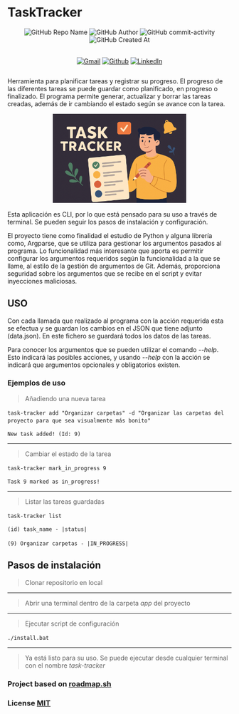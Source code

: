 # TaskTracker


<div align="center">
    <img alt="GitHub Repo Name" src="https://img.shields.io/badge/Task_Tracker-yellow">
    <img alt="GitHub Author" src="https://img.shields.io/badge/Author-Daniel_Rocamora_Bru-b3bd1d?style=flat&color=b3bd1d">
    <img alt="GitHub commit-activity" src="https://img.shields.io/github/commit-activity/t/DaniRB99/taskTracker?color=red">
    <img alt="GitHub Created At" src="https://img.shields.io/github/created-at/DaniRB99/taskTracker?color=569414">
    <!--<img alt="GitHub Last Commit" src="https://img.shields.io/github/last-commit/yashksaini-coder/Task-Tracker">
    <img alt="GitHub Repo Size" src="https://img.shields.io/github/repo-size/yashksaini-coder/Task-Tracker">
    <img alt="GitHub License" src="https://img.shields.io/github/license/yashksaini-coder/Task-Tracker">
    <img alt="GitHub Open Issues" src="https://img.shields.io/github/issues/yashksaini-coder/Task-Tracker">
    <img alt="GitHub Closed Issues" src="https://img.shields.io/github/issues-closed/yashksaini-coder/Task-Tracker">
    <img alt="GitHub Open PR" src="https://img.shields.io/github/issues-pr/yashksaini-coder/Task-Tracker">
    <img alt="GitHub Closed PR" src="https://img.shields.io/github/issues-pr-closed/yashksaini-coder/Task-Tracker">
    <img alt="GitHub Forks" src="https://img.shields.io/github/forks/yashksaini-coder/Task-Tracker">
    <img alt="GitHub Stars" src="https://img.shields.io/github/stars/yashksaini-coder/Task-Tracker">
    <img alt="GitHub Watchers" src="https://img.shields.io/github/watchers/yashksaini-coder/Task-Tracker">
    <img alt="GitHub language count" src="https://img.shields.io/github/languages/count/yashksaini-coder/Task-Tracker">-->
</div>
<br>

<div align='center' style=" display: grid;">

  [![Gmail](https://img.shields.io/badge/Gmail-D14836?style=for-the-badge&logo=gmail&logoColor=white)](mailto:dani.rocamora.99@gmail.com)
  [![Github](https://img.shields.io/badge/GitHub-100000?style=for-the-badge&logo=github&logoColor=white)](https://github.com/DaniRB99)
  [![LinkedIn](https://img.shields.io/badge/LinkedIn-0077B5?style=for-the-badge&logo=linkedin&logoColor=white)](https://www.linkedin.com/in/drocamorabru/)
<!--[![Instagram](https://img.shields.io/badge/Instagram-%23FF006E.svg?style=for-the-badge&logo=Instagram&logoColor=white)](https://www.instagram.com/yashksaini.codes/)-->
  <!--[![X](https://img.shields.io/badge/X-%23000000.svg?style=for-the-badge&logo=X&logoColor=white)](https://twitter.com/EasycodesDev) -->
</div>

Herramienta para planificar tareas y registrar su progreso. El progreso de las diferentes tareas se puede guardar como planificado, en progreso o finalizado. El programa permite generar, actualizar y borrar las tareas creadas, además de ir cambiando el estado según se avance con la tarea.

<div align="center">
    <img src="images/tasktrack_img.png" alt="Task Tracker CLI" width="300"/>
</div>

Esta aplicación es CLI, por lo que está pensado para su uso a través de terminal. Se pueden seguir los pasos de instalación y configuración.

El proyecto tiene como finalidad el estudio de Python y alguna librería como, Argparse, que se utiliza para gestionar los argumentos pasados al programa. Lo funcionalidad más interesante que aporta es permitir configurar los argumentos requeridos según la funcionalidad a la que se llame, al estilo de la gestión de argumentos de Git.  Además, proporciona seguridad sobre los argumentos que se recibe en el script y evitar inyecciones maliciosas.

## USO
Con cada llamada que realizado al programa con la acción requerida esta se efectua y se guardan los cambios en el JSON que tiene adjunto (data.json). En este fichero se guardará todos los datos de las tareas.

Para conocer los argumentos que se pueden utilizar el comando *--help*. Esto indicará las posibles acciones, y usando *--help* con la acción se indicará que argumentos opcionales y obligatorios existen.

### Ejemplos de uso

> Añadiendo una nueva tarea 

`task-tracker add "Organizar carpetas" -d "Organizar las carpetas del proyecto para que sea visualmente más bonito"`

    New task added! (Id: 9)

---
> Cambiar el estado de la tarea

`task-tracker mark_in_progress 9`
    
    Task 9 marked as in_progress!

---
> Listar las tareas guardadas

`task-tracker list`

    (id) task_name - |status|

    (9) Organizar carpetas - |IN_PROGRESS|

## Pasos de instalación

> Clonar repositorio en local
------
> Abrir una terminal dentro de la carpeta *app* del proyecto
------
> Ejecutar script de configuración

``./install.bat``

---

> Ya está listo para su uso.
> Se puede ejecutar desde cualquier terminal con el nombre *task-tracker*

### Project based on [roadmap.sh](https://roadmap.sh/projects/task-tracker)

### License [MIT](https://mit-license.org/)